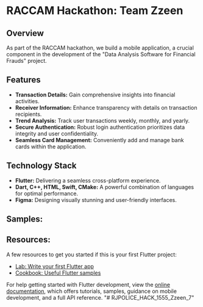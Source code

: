 # RACCAM Hackathon: Team Zzeen 

## Overview
As part of the RACCAM hackathon, we build a mobile application, a crucial component in the development of the "Data Analysis Software for Financial Frauds" project.

## Features

- **Transaction Details:** Gain comprehensive insights into financial activities.
- **Receiver Information:** Enhance transparency with details on transaction recipients.
- **Trend Analysis:** Track user transactions weekly, monthly, and yearly.
- **Secure Authentication:** Robust login authentication prioritizes data integrity and user confidentiality.
- **Seamless Card Management:** Conveniently add and manage bank cards within the application.

## Technology Stack

- **Flutter:** Delivering a seamless cross-platform experience.
- **Dart, C++, HTML, Swift, CMake:** A powerful combination of languages for optimal performance.
- **Figma:** Designing visually stunning and user-friendly interfaces.

## Samples:





## Resources:
A few resources to get you started if this is your first Flutter project:

- [Lab: Write your first Flutter app](https://docs.flutter.dev/get-started/codelab)
- [Cookbook: Useful Flutter samples](https://docs.flutter.dev/cookbook)

For help getting started with Flutter development, view the
[online documentation](https://docs.flutter.dev/), which offers tutorials,
samples, guidance on mobile development, and a full API reference.
"# RJPOLICE_HACK_1555_Zzeen_7" 
